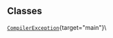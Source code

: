 ## Classes

[`CompilerException`](../object/CompilerException.html#CompilerException){target="main"}\
